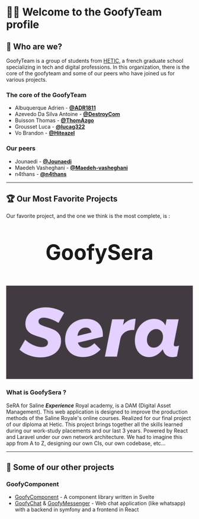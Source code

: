 # :wave::smile: Welcome to the GoofyTeam profile

## :thinking: Who are we?

GoofyTeam is a group of students from [HETIC](https://www.hetic.net/), a french graduate school specializing in tech and digital professions.
In this organization, there is the core of the goofyteam and some of our peers who have joined us for various projects.

### The core of the GoofyTeam

- Albuquerque Adrien - [**@ADR1811**](https://github.com/ADR1811)
- Azevedo Da Silva Antoine - [**@DestroyCom**](https://github.com/DestroyCom)
- Buisson Thomas - [**@ThomAzgo**](https://github.com/ThomAzgo)
- Grousset Luca - [**@lucag322**](https://github.com/lucag322)
- Vo Brandon - [**@Hiteazel**](https://github.com/Hiteazel)

### Our peers

- Jounaedi - [**@Jounaedi**](https://github.com/Jounaedi)
- Maedeh Vasheghani - [**@Maedeh-vasheghani**](https://github.com/Maedeh-vasheghani)
- n4thans - [**@n4thans**](https://github.com/n4thans)

---

## :trophy: Our Most Favorite Projects

Our favorite project, and the one we think is the most complete, is :

<p style="text-align:center; font-size:4em; font-weight:bold">GoofySera</p>

[![GoofySera](https://raw.githubusercontent.com/GoofyComponent/.github/main/profile/sera.png)](https://github.com/GoofyComponent/GoofySeRA)

### What is GoofySera ?

SeRA for Saline _**Experience**_ Royal academy, is a DAM (Digital Asset Management).
This web application is designed to improve the production methods of the Saline Royale's online courses.
Realized for our final project of our diploma at Hetic.
This project brings together all the skills learned during our work-study placements and our last 3 years.
Powered by React and Laravel under our own network architecture.
We had to imagine this app from A to Z, designing our own CIs, our own codebase, etc...

---

## :rocket: Some of our other projects

### GoofyComponent

- [GoofyComponent](https://github.com/GoofyComponent/GoofyComponent) - A component library written in Svelte
- [GoofyChat](https://github.com/GoofyComponent/GoofyChat) & [GoofyMessenger](https://github.com/GoofyComponent/GoofyMessenger) - Web chat application (like whatsapp) with a backend in symfony and a frontend in React
